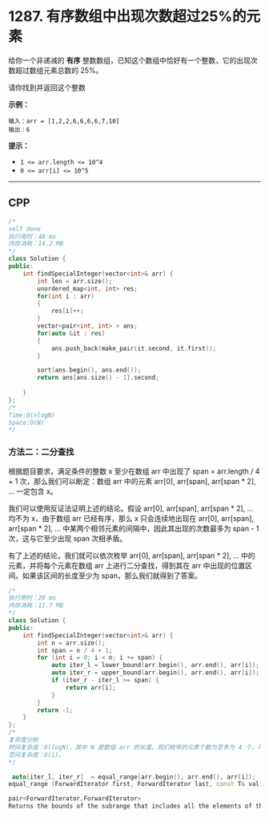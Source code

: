 # 1287. 有序数组中出现次数超过25%的元素

给你一个非递减的 **有序** 整数数组，已知这个数组中恰好有一个整数，它的出现次数超过数组元素总数的 25%。

请你找到并返回这个整数

 

**示例：**

```
输入：arr = [1,2,2,6,6,6,6,7,10]
输出：6
```

 

**提示：**

- `1 <= arr.length <= 10^4`
- `0 <= arr[i] <= 10^5`

***

## CPP

```cpp
/*
self done
执行用时：48 ms
内存消耗：14.2 MB
*/
class Solution {
public:
    int findSpecialInteger(vector<int>& arr) {
        int len = arr.size();
        unordered_map<int, int> res;
        for(int i : arr)
        {
            res[i]++;
        }
        vector<pair<int, int> > ans;
        for(auto &it : res)
        {
            ans.push_back(make_pair(it.second, it.first));
        }

        sort(ans.begin(), ans.end());
        return ans[ans.size() - 1].second;
 
    }
};
/*
Time:O(nlogN)
Space:O(N)
*/
```



### 方法二：二分查找

根据题目要求，满足条件的整数 x 至少在数组 arr 中出现了 span = arr.length / 4 + 1 次，那么我们可以断定：数组 arr 中的元素 arr[0], arr[span], arr[span * 2], ... 一定包含 x。

我们可以使用反证法证明上述的结论。假设 arr[0], arr[span], arr[span * 2], ... 均不为 x，由于数组 arr 已经有序，那么 x 只会连续地出现在 arr[0], arr[span], arr[span * 2], ... 中某两个相邻元素的间隔中，因此其出现的次数最多为 span - 1 次，这与它至少出现 span 次相矛盾。

有了上述的结论，我们就可以依次枚举 arr[0], arr[span], arr[span * 2], ... 中的元素，并将每个元素在数组 arr 上进行二分查找，得到其在 arr 中出现的位置区间。如果该区间的长度至少为 span，那么我们就得到了答案。

```cpp
/*
执行用时：20 ms
内存消耗：11.7 MB
*/
class Solution {
public:
    int findSpecialInteger(vector<int>& arr) {
        int n = arr.size();
        int span = n / 4 + 1;
        for (int i = 0; i < n; i += span) {
            auto iter_l = lower_bound(arr.begin(), arr.end(), arr[i]);
            auto iter_r = upper_bound(arr.begin(), arr.end(), arr[i]);
            if (iter_r - iter_l >= span) {
                return arr[i];
            }
        }
        return -1;
    }
};
/*
复杂度分析
时间复杂度：O(logN)，其中 N 是数组 arr 的长度。我们枚举的元素个数为至多为 4 个，可以视作 O(1)。对于每个元素，我们需要在数组 arr 上进行二分查找，时间复杂度为 O(logN)。
空间复杂度：O(1)。
*/

 auto[iter_l, iter_r]  = equal_range(arr.begin(), arr.end(), arr[i]);
equal_range (ForwardIterator first, ForwardIterator last, const T& val);

pair<ForwardIterator,ForwardIterator>
Returns the bounds of the subrange that includes all the elements of the range [first,last) with values equivalent to val.
```




